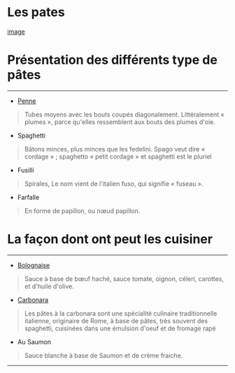# Les pates
[image](https://www.google.com/imgres?imgurl=https%3A%2F%2Fcap.img.pmdstatic.net%2Ffit%2Fhttps.3A.2F.2Fi.2Epmdstatic.2Enet.2Fcap.2F2021.2F08.2F17.2Fe893171f-4450-4577-83d3-45ed605f5890.2Ejpeg%2F1200x630%2Fbackground-color%2Fffffff%2Fquality%2F70%2Fcr%2FwqkgIFlldmdlbiBSb21hbmVua28gLyBHZXR0eSBJbWFnZXMgIC8gQ0FQSVRBTA%253D%253D%2Fla-france-bientot-confrontee-a-une-penurie-de-pates-1412123.jpg&imgrefurl=https%3A%2F%2Fwww.capital.fr%2Fconso%2Fla-france-bientot-confrontee-a-une-penurie-de-pates-1412123&tbnid=1UILorDSAI5vvM&vet=12ahUKEwjtvIHzz_P6AhVI44UKHe9LCSkQMygTegUIARCuAg..i&docid=pEMXRwZROUKNFM&w=1200&h=630&q=pates&client=opera-gx&ved=2ahUKEwjtvIHzz_P6AhVI44UKHe9LCSkQMygTegUIARCuAg)

# Présentation des différents type de pâtes 

---

- [Penne](https://www.panzani.fr)

> Tubes moyens avec les bouts coupés diagonalement.
> Littéralement « plumes », parce qu'elles ressemblent aux bouts des plumes d'oie.


- Spaghetti

> Bâtons minces, plus minces que les fedelini.
> Spago veut dire « cordage » ; spaghetto « petit cordage » et spaghetti est le pluriel

- Fusilli
> Spirales, 	Le nom vient de l'italien fuso, qui signifie « fuseau ».

- Farfalle
> En forme de papillon, ou nœud papillon.


# La façon dont ont peut les cuisiner

---
- [Bolognaise](https://fr.wikipedia.org/wiki/Sauce_bolognaise)
>  Sauce à base de bœuf haché, sauce tomate, oignon, céleri, carottes, et d'huile d'olive.

- [Carbonara](https://fr.wikipedia.org/wiki/Pâtes_à_la_carbonara)
> Les pâtes à la carbonara sont une spécialité culinaire traditionnelle italienne, originaire de Rome, à base de pâtes, très souvent des spaghetti, cuisinées dans une émulsion d'oeuf et de fromage rapé

- Au Saumon
> Sauce blanche à base de Saumon et de crème fraiche.
---
